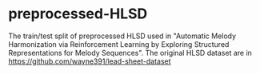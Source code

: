 # preprocessed-HLSD
The train/test split of preprocessed HLSD used in "Automatic Melody Harmonization via Reinforcement Learning by Exploring
Structured Representations for Melody Sequences".
The original HLSD dataset are in https://github.com/wayne391/lead-sheet-dataset
